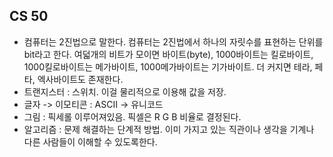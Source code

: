 ## CS 50

- 컴퓨터는 2진법으로 말한다. 컴퓨터는 2진법에서 하나의 자릿수를 표현하는 단위를 bit라고 한다. 여덟개의 비트가 모이면 바이트(byte), 1000바이트는 킬로바이트, 1000킬로바이트는 메가바이트, 1000메가바이트는 기가바이트. 더 커지면 테라, 페타, 엑사바이트도 존재한다.
- 트랜지스터 : 스위치. 이걸 물리적으로 이용해 값을 저장.
- 글자 -> 이모티콘 : ASCII -> 유니코드
- 그림 : 픽세롤 이루어져있음. 픽셀은 R  G  B 비율로 결정된다.
- 알고리즘 : 문제 해결하는 단계적 방법. 이미 가지고 있는 직관이나 생각을 기계나 다른 사람들이 이해할 수 있도록한다.

